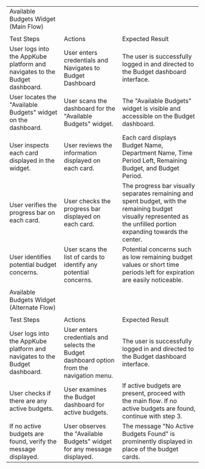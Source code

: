 | | | |
|-|-|-|
| Available Budgets Widget (Main Flow)| | |
| | | |
|Test Steps|Actions|Expected Result|
|User logs into the AppKube platform and navigates to the Budget dashboard.|User enters credentials and Navigates to Budget Dashboard|The user is successfully logged in and directed to the Budget dashboard interface.|
|User locates the "Available Budgets" widget on the dashboard.|User scans the dashboard for the "Available Budgets" widget.|The "Available Budgets" widget is visible and accessible on the Budget dashboard.|
|User inspects each card displayed in the widget.|User reviews the information displayed on each card.|Each card displays Budget Name, Department Name, Time Period Left, Remaining Budget, and Budget Period.|
|User verifies the progress bar on each card.|User checks the progress bar displayed on each card.|The progress bar visually separates remaining and spent budget, with the remaining budget visually represented as the unfilled portion expanding towards the center.|
|User identifies potential budget concerns.|User scans the list of cards to identify any potential concerns.|Potential concerns such as low remaining budget values or short time periods left for expiration are easily noticeable.|
| | | |
| Available Budgets Widget (Alternate Flow)| | |
| | | |
|Test Steps|Actions|Expected Result|
|User logs into the AppKube platform and navigates to the Budget dashboard.|User enters credentials and selects the Budget dashboard option from the navigation menu.|The user is successfully logged in and directed to the Budget dashboard interface.|
|User checks if there are any active budgets.|User examines the Budget dashboard for active budgets.|If active budgets are present, proceed with the main flow. If no active budgets are found, continue with step 3.|
|If no active budgets are found, verify the message displayed.|User observes the "Available Budgets" widget for any message displayed.|The message "No Active Budgets Found" is prominently displayed in place of the budget cards.|
